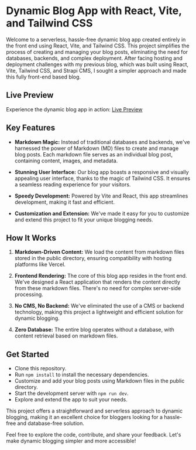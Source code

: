 
# Dynamic Blog App with React, Vite, and Tailwind CSS

Welcome to a serverless, hassle-free dynamic blog app created entirely in the front end using React, Vite, and Tailwind CSS. This project simplifies the process of creating and managing your blog posts, eliminating the need for databases, backends, and complex deployment.
After facing hosting and deployment challenges with my previous blog, which was built using React, Vite, Tailwind CSS, and Strapi CMS, I sought a simpler approach and made this fully front-end based blog.

## Live Preview

Experience the dynamic blog app in action: [Live Preview](https://blogdarshan.netlify.app/)

## Key Features

- **Markdown Magic:** Instead of traditional databases and backends, we've harnessed the power of Markdown (MD) files to create and manage blog posts. Each markdown file serves as an individual blog post, containing content, images, and metadata.

- **Stunning User Interface:** Our blog app boasts a responsive and visually appealing user interface, thanks to the magic of Tailwind CSS. It ensures a seamless reading experience for your visitors.

- **Speedy Development:** Powered by Vite and React, this app streamlines development, making it fast and efficient.

- **Customization and Extension:** We've made it easy for you to customize and extend this project to fit your unique blogging needs.

## How It Works

1. **Markdown-Driven Content:** We load the content from markdown files stored in the public directory, ensuring compatibility with hosting platforms like Vercel.

2. **Frontend Rendering:** The core of this blog app resides in the front end. We've designed a React application that renders the content directly from these markdown files. There's no need for complex server-side processing.

3. **No CMS, No Backend:** We've eliminated the use of a CMS or backend technology, making this project a lightweight and efficient solution for dynamic blogging.

4. **Zero Database:** The entire blog operates without a database, with content retrieval based on markdown files.

## Get Started

- Clone this repository.
- Run `npm install` to install the necessary dependencies.
- Customize and add your blog posts using Markdown files in the public directory.
- Start the development server with `npm run dev`.
- Explore and extend the app to suit your needs.

This project offers a straightforward and serverless approach to dynamic blogging, making it an excellent choice for bloggers looking for a hassle-free and database-free solution.

Feel free to explore the code, contribute, and share your feedback. Let's make dynamic blogging simpler and more accessible!

